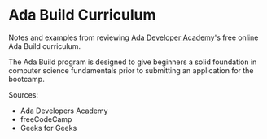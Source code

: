 # Ada Build Curriculum

Notes and examples from reviewing [Ada Developer Academy](https://adadevelopersacademy.org/)'s free online Ada Build curriculum. 

The Ada Build program is designed to give beginners a solid foundation in computer science fundamentals prior to submitting an application for the bootcamp.

Sources: 
* Ada Developers Academy
* freeCodeCamp
* Geeks for Geeks
